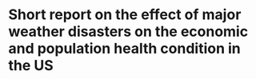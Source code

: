 # Short report on the effect of major weather disasters on the economic and population health condition in the US


